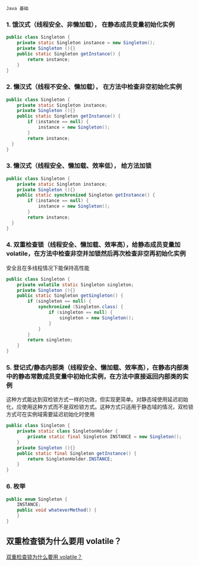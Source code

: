 `Java 基础`

### 1. 饿汉式（线程安全、非懒加载）， 在静态成员变量初始化实例

```java
public class Singleton {
    private static Singleton instance = new Singleton();
    private Singleton (){}
    public static Singleton getInstance() {
        return instance;
    }
}
```

### 2. 懒汉式（线程不安全、懒加载）， 在方法中检查非空初始化实例

```java
public class Singleton {
    private static Singleton instance;
    private Singleton (){}
    public static Singleton getInstance() {
        if (instance == null) {
            instance = new Singleton();
        }
        return instance;
  }
}
```

### 3. 懒汉式（线程安全、懒加载、效率低）， 给方法加锁

```java
public class Singleton {
    private static Singleton instance;
    private Singleton (){}
    public static synchronized Singleton getInstance() {
        if (instance == null) {
            instance = new Singleton();
        }
        return instance;
  }
}
```

### 4. 双重检查锁（线程安全、懒加载、效率高），给静态成员变量加 volatile，在方法中检查非空并加锁然后再次检查非空再初始化实例


安全且在多线程情况下能保持高性能

```java
public class Singleton {
    private volatile static Singleton singleton;
    private Singleton (){}
    public static Singleton getSingleton() {
        if (singleton == null) {
            synchronized (Singleton.class) {
                if (singleton == null) {
                    singleton = new Singleton();
                }
            }
        }
        return singleton;
    }
}
```

### 5. 登记式/静态内部类（线程安全、懒加载、效率高），在静态内部类中的静态常数成员变量中初始化实例，在方法中直接返回内部类的实例


这种方式能达到双检锁方式一样的功效，但实现更简单。对静态域使用延迟初始化，应使用这种方式而不是双检锁方式。这种方式只适用于静态域的情况，双检锁方式可在实例域需要延迟初始化时使用

```java
public class Singleton {
    private static class SingletonHolder {
        private static final Singleton INSTANCE = new Singleton();
    }
    private Singleton (){}
    public static final Singleton getInstance() {
        return SingletonHolder.INSTANCE;
    }
}
```

### 6. 枚举

```java
public enum Singleton {
    INSTANCE;
    public void whateverMethod() {
    }
}
```

## 双重检查锁为什么要用 volatile？

[双重检查锁为什么要用 volatile？](../重要/volatile的原理？)

